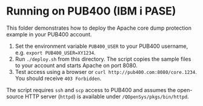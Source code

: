 # Running on PUB400 (IBM i PASE)

This folder demonstrates how to deploy the Apache core dump protection example in your PUB400 account.

1. Set the environment variable `PUB400_USER` to your PUB400 username, e.g. `export PUB400_USER=XY1234`.
2. Run `./deploy.sh` from this directory. The script copies the sample files to your account and starts Apache on port 8080.
3. Test access using a browser or `curl http://pub400.com:8080/core.1234`. You should receive `403 Forbidden`.

The script requires `ssh` and `scp` access to PUB400 and assumes the open-source HTTP server (`httpd`) is available under `/QOpenSys/pkgs/bin/httpd`.

